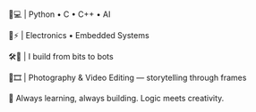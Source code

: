 🧠💻 | Python • C • C++ • AI

🔌⚡ | Electronics • Embedded Systems

🛠️🤖 | I build from bits to bots

📸🎞️ | Photography & Video Editing — storytelling through frames

🚀 Always learning, always building. Logic meets creativity.
